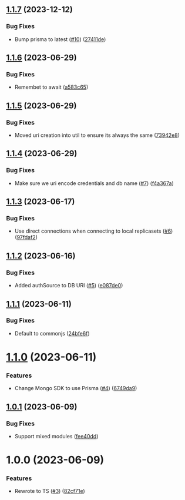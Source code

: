 ## [1.1.7](https://github.com/kapetacom/sdk-nodejs-nosql-mongodb/compare/v1.1.6...v1.1.7) (2023-12-12)


### Bug Fixes

* Bump prisma to latest ([#10](https://github.com/kapetacom/sdk-nodejs-nosql-mongodb/issues/10)) ([27411de](https://github.com/kapetacom/sdk-nodejs-nosql-mongodb/commit/27411de853cdd389dd08e2d560b88ca62ed002d9))

## [1.1.6](https://github.com/kapetacom/sdk-nodejs-nosql-mongodb/compare/v1.1.5...v1.1.6) (2023-06-29)


### Bug Fixes

* Remembet to await ([a583c65](https://github.com/kapetacom/sdk-nodejs-nosql-mongodb/commit/a583c6537abb5a04a09984df7ffdaa1b579415b4))

## [1.1.5](https://github.com/kapetacom/sdk-nodejs-nosql-mongodb/compare/v1.1.4...v1.1.5) (2023-06-29)


### Bug Fixes

* Moved uri creation into util to ensure its always the same ([73942e8](https://github.com/kapetacom/sdk-nodejs-nosql-mongodb/commit/73942e82ad035c1912801971d85dd04f33d8be0f))

## [1.1.4](https://github.com/kapetacom/sdk-nodejs-nosql-mongodb/compare/v1.1.3...v1.1.4) (2023-06-29)


### Bug Fixes

* Make sure we uri encode credentials and db name ([#7](https://github.com/kapetacom/sdk-nodejs-nosql-mongodb/issues/7)) ([f4a367a](https://github.com/kapetacom/sdk-nodejs-nosql-mongodb/commit/f4a367a45743189672a0260dd81dcd9a2f2abdfa))

## [1.1.3](https://github.com/kapetacom/sdk-nodejs-nosql-mongodb/compare/v1.1.2...v1.1.3) (2023-06-17)


### Bug Fixes

* Use direct connections when connecting to local replicasets ([#6](https://github.com/kapetacom/sdk-nodejs-nosql-mongodb/issues/6)) ([97fdaf2](https://github.com/kapetacom/sdk-nodejs-nosql-mongodb/commit/97fdaf2d641644c53ce03d91b913af73a63fa773))

## [1.1.2](https://github.com/kapetacom/sdk-nodejs-nosql-mongodb/compare/v1.1.1...v1.1.2) (2023-06-16)


### Bug Fixes

* Added authSource to DB URI ([#5](https://github.com/kapetacom/sdk-nodejs-nosql-mongodb/issues/5)) ([e087de0](https://github.com/kapetacom/sdk-nodejs-nosql-mongodb/commit/e087de0b4f3fa265635cb1fc27f5053ad51806e9))

## [1.1.1](https://github.com/kapetacom/sdk-nodejs-nosql-mongodb/compare/v1.1.0...v1.1.1) (2023-06-11)


### Bug Fixes

* Default to commonjs ([24bfe6f](https://github.com/kapetacom/sdk-nodejs-nosql-mongodb/commit/24bfe6f699875da2342b74ffc6a6226ae31f971d))

# [1.1.0](https://github.com/kapetacom/sdk-nodejs-nosql-mongodb/compare/v1.0.1...v1.1.0) (2023-06-11)


### Features

* Change Mongo SDK to use Prisma ([#4](https://github.com/kapetacom/sdk-nodejs-nosql-mongodb/issues/4)) ([6749da9](https://github.com/kapetacom/sdk-nodejs-nosql-mongodb/commit/6749da933cd5c8a67eb5f2884ccac32f6114b846))

## [1.0.1](https://github.com/kapetacom/sdk-nodejs-nosql-mongodb/compare/v1.0.0...v1.0.1) (2023-06-09)


### Bug Fixes

* Support mixed modules ([fee40dd](https://github.com/kapetacom/sdk-nodejs-nosql-mongodb/commit/fee40dd3dfa15029cfb49bfa3619bea1b18597c5))

# 1.0.0 (2023-06-09)


### Features

* Rewrote to TS ([#3](https://github.com/kapetacom/sdk-nodejs-nosql-mongodb/issues/3)) ([82cf71e](https://github.com/kapetacom/sdk-nodejs-nosql-mongodb/commit/82cf71ea1b9ef56a8ce856fae842d7ef10a5ddbd))
